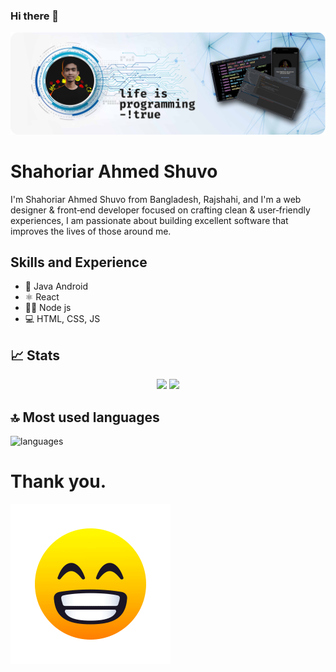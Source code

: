 ### Hi there 👋

![Design and Development](./banner.png)

# Shahoriar Ahmed Shuvo
I'm Shahoriar Ahmed Shuvo from Bangladesh, Rajshahi, and I'm a web designer & front‑end developer focused on crafting clean & user‑friendly experiences, I am passionate about building excellent software that improves the lives of those around me.

## Skills and Experience
* 📱 Java Android
* ⚛ React
* 👨‍💻 Node js
* 💻 HTML, CSS, JS

## 📈 Stats

<p align="center">
 <img width="48%" src="https://github-readme-stats.vercel.app/api?username=devshahoriar&show_icons=true&hide_border=true&theme=radical&rank_icon=github" />
  <img width="48%" src="https://github-readme-streak-stats.herokuapp.com/?user=devshahoriar&hide_border=true&theme=radical" />
</p>

## 🔝 Most used languages

<p align="">
  <img alt="languages" src="https://github-readme-stats.vercel.app/api/top-langs/?username=devshahoriar&layout=pie&hide_border=true&theme=radical&langs_count=10" />
</p>

# Thank you.
![Design and Development](./happy.gif)

<!--
**devshahoriar/devshahoriar** is a ✨ _special_ ✨ repository because its `README.md` (this file) appears on your GitHub profile.

Here are some ideas to get you started:

- 🔭 I’m currently working on ...
- 🌱 I’m currently learning ...
- 👯 I’m looking to collaborate on ...
- 🤔 I’m looking for help with ...
- 💬 Ask me about ...
- 📫 How to reach me: ...
- 😄 Pronouns: ...
- ⚡ Fun fact: ...
-->
